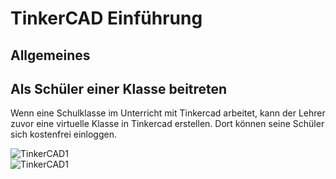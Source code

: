 # TinkerCAD Einführung

## Allgemeines


## Als Schüler einer Klasse beitreten
Wenn eine Schulklasse im Unterricht mit Tinkercad arbeitet, kann der Lehrer zuvor eine virtuelle Klasse in Tinkercad erstellen. Dort können seine Schüler sich kostenfrei einloggen.



![TinkerCAD1](/images/Klasse_beitreten_1.png)  
![TinkerCAD1](/images/Klasse_beitreten_2.png)  
